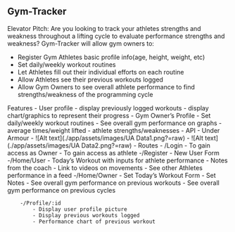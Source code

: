 ## Gym-Tracker


Elevator Pitch: Are you looking to track your athletes strengths and weakness throughout a lifting cycle to evaluate performance strengths and weakness? Gym-Tracker will allow gym owners to:
- Register Gym Athletes basic profile info(age, height, weight, etc)
- Set daily/weekly workout routines
- Let Athletes fill out their individual efforts on each routine
- Allow Athletes see their previous workouts logged
- Allow Gym Owners to see overall athlete performance to find strengths/weakness of the programming cycle

Features
  	- User profile
       		 - display previously logged workouts
        		- display chart/graphics to represent their progress
 	 - Gym Owner’s Profile
      		  - Set daily/weekly workout routines
      		  - See overall gym performance on graphs
           		   - average times/weight lifted
            	  - athlete strengths/weaknesses
 	 - API
       		 - Under Armour
           - ![Alt text](./app/assets/images/UA Data1.png?=raw)
           - ![Alt text](./app/assets/images/UA Data2.png?=raw)
	- Routes
		- /Login
			- To gain access as Owner
			- To gain access as athlete
		-/Register
			- New User Form
		-/Home/User
			- Today’s Workout with inputs for athlete performance
			- Notes from the coach
			- Link to videos on movements
			- See other Athletes performance in a feed
		-/Home/Owner
			- Set Today’s Workout Form
			- Set Notes
			- See overall gym performance on previous workouts
			- See overall gym performance on previous cycles


		-/Profile/:id
			- Display user profile picture
			- Display previous workouts logged
			- Performance chart of previous workout
